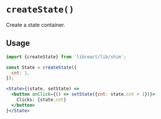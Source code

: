 # `createState()`

Create a state container.


## Usage

```jsx
import {createState} from 'libreact/lib/shim';

const State = createState({
  cnt: 1,
});

<State>{(state, setState) =>
  <button onClick={() => setState({cnt: state.cnt + 1})}>
    Clicks: {state.cnt}
  </button>
}</State>
```
